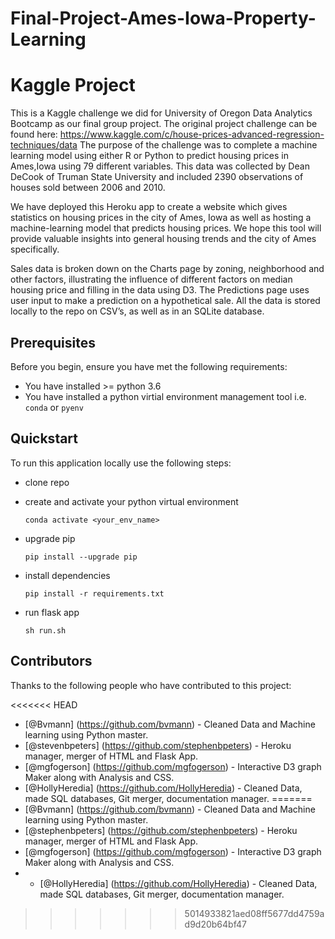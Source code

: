 # Final-Project-Ames-Iowa-Property-Learning

# Kaggle Project

This is a Kaggle challenge we did for University of Oregon Data Analytics Bootcamp as our final group project. The original project challenge can be found here: https://www.kaggle.com/c/house-prices-advanced-regression-techniques/data  The purpose of the challenge was to complete a machine learning model using either R or Python to predict housing prices in Ames,Iowa using 79 different variables. This data was collected by Dean DeCook of Truman State University and included 2390 observations of houses sold between 2006 and 2010. 

We have deployed this Heroku app to create a website which gives statistics on housing prices in the city of Ames, Iowa as well as hosting a machine-learning model that predicts housing prices. We hope this tool will provide valuable insights into general housing trends and the city of Ames specifically. 

Sales data is broken down on the Charts page by zoning, neighborhood and other factors, illustrating the influence of different factors on median housing price and filling in the data using D3. The Predictions page uses user input to make a prediction on a hypothetical sale. All the data is stored locally to the repo on CSV’s, as well as in an SQLite database.


## Prerequisites

Before you begin, ensure you have met the following requirements:

* You have installed >= python 3.6
* You have installed a python virtial environment management tool
    i.e. `conda` or `pyenv`

## Quickstart

To run this application locally use the following steps:

* clone repo

* create and activate your python virtual environment

    ```
    conda activate <your_env_name>
    ```
* upgrade pip

    ```
    pip install --upgrade pip
    ```

* install dependencies

    ```
    pip install -r requirements.txt
    ```

* run flask app

    ```
    sh run.sh
    ```

## Contributors

Thanks to the following people who have contributed to this project:

<<<<<<< HEAD
* [@Bvmann] (https://github.com/bvmann) - Cleaned Data and Machine learning using Python master.
* [@stevenbpeters] (https://github.com/stephenbpeters) - Heroku manager, merger of HTML and Flask App.
* [@mgfogerson] (https://github.com/mgfogerson) - Interactive D3 graph Maker along with Analysis and CSS.
* [@HollyHeredia] (https://github.com/HollyHeredia) - Cleaned Data, made SQL databases, Git merger, documentation manager.
=======
* [@Bvmann] (https://github.com/bvmann) - Cleaned Data and Machine     learning using Python master.
* [@stephenbpeters] (https://github.com/stephenbpeters) - Heroku manager, merger of HTML and Flask App.
* [@mgfogerson] (https://github.com/mgfogerson) - Interactive D3 graph Maker along with Analysis and CSS.
* * [@HollyHeredia] (https://github.com/HollyHeredia) - Cleaned Data, made SQL databases, Git merger, documentation manager.
>>>>>>> 5014933821aed08ff5677dd4759ad9d20b64bf47
